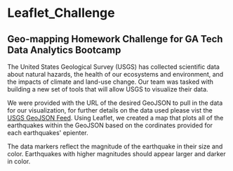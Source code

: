 # Leaflet_Challenge
## Geo-mapping Homework Challenge for GA Tech Data Analytics Bootcamp

The United States Geological Survey (USGS) has collected scientific data about natural hazards, the health of our ecosystems and  environment, and the impacts of climate and land-use change. Our  team was tasked with building a new set of tools that will allow USGS to visualize their data.

We were provided with the URL of the desired GeoJSON to pull in the data for our visualization, for further details on the data used please vist the [USGS GeoJSON Feed](https://earthquake.usgs.gov/earthquakes/feed/v1.0/geojson.php). Using Leaflet, we created a map that plots all of the earthquakes within the GeoJSON based on the cordinates provided for each earthquakes' epienter.

The data markers reflect the magnitude of the earthquake in their size and color. Earthquakes with higher magnitudes should appear larger and darker in color.

